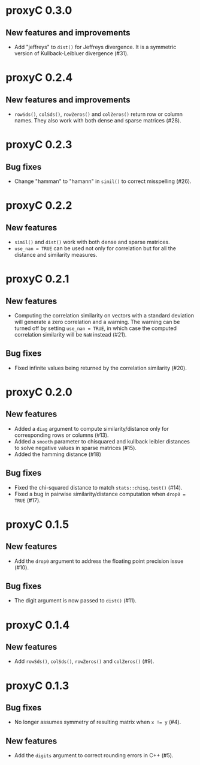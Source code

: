 # proxyC 0.3.0

## New features and improvements

- Add "jeffreys" to `dist()` for Jeffreys divergence. It is a symmetric version of Kullback-Leibluer divergence (#31).

# proxyC 0.2.4

## New features and improvements

- `rowSds()`, `colSds()`, `rowZeros()` and `colZeros()` return row or column names. They also work with both dense and sparse matrices (#28).

# proxyC 0.2.3

## Bug fixes

- Change "hamman" to "hamann" in `simil()` to correct misspelling (#26).

# proxyC 0.2.2

## New features

- `simil()` and `dist()` work with both dense and sparse matrices.
- `use_nan = TRUE` can be used not only for correlation but for all the distance 
  and similarity measures.

# proxyC 0.2.1

## New features

- Computing the correlation similarity on vectors with a standard deviation will 
  generate a zero correlation and a warning. The warning can be turned off by 
  setting `use_nan = TRUE`, in which case the computed correlation similarity 
  will be `NaN` instead (#21).

## Bug fixes

- Fixed infinite values being returned by the correlation similarity (#20).

# proxyC 0.2.0

## New features

- Added a `diag` argument to compute similarity/distance only for corresponding 
  rows or columns (#13).
- Added a `smooth` parameter to chisquared and kullback leibler distances to 
  solve negative values in sparse matrices (#15).
- Added the hamming distance (#18)

## Bug fixes

- Fixed the chi-squared distance to match `stats::chisq.test()` (#14).
- Fixed a bug in pairwise similarity/distance computation when `drop0 = TRUE` 
  (#17).

# proxyC 0.1.5

## New features

- Add the `drop0` argument to address the floating point precision issue (#10).

## Bug fixes

- The digit argument is now passed to `dist()` (#11).

# proxyC 0.1.4

## New features

- Add `rowSds()`, `colSds()`, `rowZeros()` and `colZeros()` (#9).

# proxyC 0.1.3

## Bug fixes

- No longer assumes symmetry of resulting matrix when `x != y` (#4).

## New features

- Add the `digits` argument to correct rounding errors in C++ (#5).
